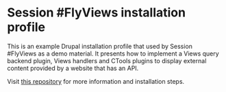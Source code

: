 Session #FlyViews installation profile
======================================

This is an example Drupal installation profile that used by Session #FlyViews as a demo material. It presents how to implement a Views query backend plugin, Views handlers and CTools plugins to display external content provided by a website that has an API.

Visit [this repository](https://github.com/balintk/Session-FlyViews-Site-platform) for more information and installation steps.
